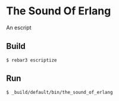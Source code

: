 The Sound Of Erlang
=====

An escript

Build
-----

    $ rebar3 escriptize

Run
---

    $ _build/default/bin/the_sound_of_erlang

